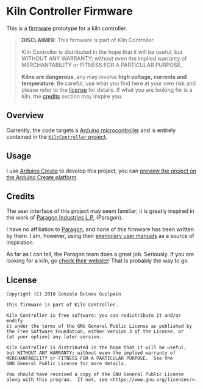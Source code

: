 Kiln Controller Firmware
========================

This is a [firmware][firmware-wiki] prototype for a kiln controller.

  [firmware-wiki]: https://en.wikipedia.org/wiki/Firmware

> **DISCLAIMER**: This firmware is part of Kiln Controller.
>
> Kiln Controller is distributed in the hope that it will be useful,
but WITHOUT ANY WARRANTY; without even the implied warranty of
MERCHANTABILITY or FITNESS FOR A PARTICULAR PURPOSE.
>
> **Kilns are dangerous**, any may involve **high voltage, currents and temperature**. Be careful, use what you find here at your own risk and please refer to the [license][license] for details. If what you are looking for is a kiln, the [credits][credits] section may inspire you.

  [credits]: #credits
  [license]: #license

Overview
--------

Currently, the code targets a [Arduino microcontroller][arduino] and is entirely conteined in the [`KilnController` project][KilnController].

  [arduino]: https://arduino.cc
  [KilnController]: ./KilnController

Usage
-----

I use [Arduino Create][arduino-create] to develop this project, you can [preview the project on the Arduino Create platform](https://create.arduino.cc/editor/yctqmbo/bd545448-fb17-4f7c-a501-6af6de8aaee8/preview).

  [arduino-create]: https://create.arduino.cc/

Credits
-------

The user interface of this project may seem familiar; it is greatly inspired in the work of [Paragon Industries L.P.][paragon] (Paragon).

I have no affiliation to [Paragon][paragon], and none of this firmware has been written by them. I am, however, using their [exemplary user manuals][paragon-user-manual] as a source of inspiration.

As far as I can tell, the Paragon team does a great job. Seriously. If you are looking for a kiln, go [check their website][paragon]! That is probably the way to go.

  [paragon]: http://www.paragonweb.com/
  [paragon-user-manual]: http://www.paragonweb.com/files/manuals/IM222_Sentry-Xpress-CF-RH_May2011.pdf

License
-------

    Copyright (C) 2018 Gonzalo Bulnes Guilpain

    This firmware is part of Kiln Controller.

    Kiln Controller is free software: you can redistribute it and/or modify
    it under the terms of the GNU General Public License as published by
    the Free Software Foundation, either version 3 of the License, or
    (at your option) any later version.

    Kiln Controller is distributed in the hope that it will be useful,
    but WITHOUT ANY WARRANTY; without even the implied warranty of
    MERCHANTABILITY or FITNESS FOR A PARTICULAR PURPOSE.  See the
    GNU General Public License for more details.

    You should have received a copy of the GNU General Public License
    along with this program.  If not, see <https://www.gnu.org/licenses/>.
